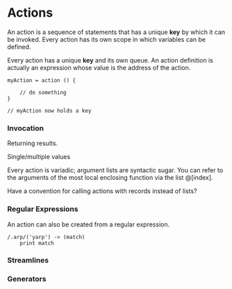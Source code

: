 # Actions

An action is a sequence of statements that has a unique **key** by which it can be invoked. Every action has its own scope in which variables can be defined.

Every action has a unique **key** and its own queue. An action definition is actually an expression whose value is the address of the action.

	myAction = action () {
	
		// do something
	}
	
	// myAction now holds a key

### Invocation


Returning results.

Single/multiple values

Every action is variadic; argument lists are syntactic sugar. You can refer to the arguments of the most local enclosing function via the list @[index].

Have a convention for calling actions with records instead of lists?


### Regular Expressions

An action can also be created from a regular expression.

	/.arp/('yarp') -> (match)
		print match
		
### Streamlines

### Generators